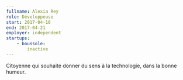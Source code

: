 ```yaml
---
fullname: Alexia Rey
role: Développeuse
start: 2017-04-10
end: 2017-04-21
employer: independent
startups:
    - boussole:
        inactive
---
```


Citoyenne qui souhaite donner du sens à la technologie, dans la bonne humeur.
